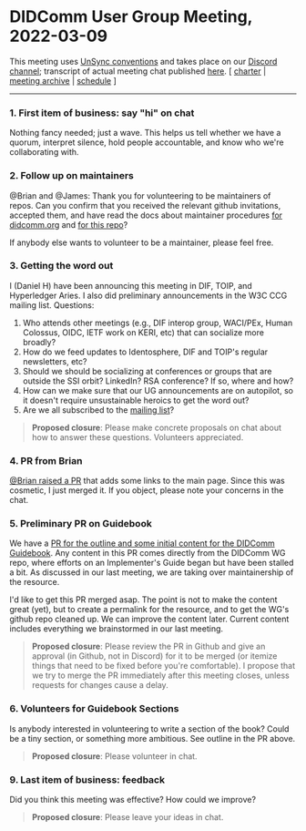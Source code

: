 # DIDComm User Group Meeting, 2022-03-09

This meeting uses [UnSync conventions](https://hackmd.io/@dhh1128/Sk5_Gb2J9) and takes place on our [Discord channel](https://discord.gg/eNN4Wns6Jb); transcript of actual meeting chat published [here](2022-03-09-transcript.md).
[ [charter](https://github.com/decentralized-identity/didcomm-usergroup/tree/main/charter.md) | [meeting archive](https://github.com/decentralized-identity/didcomm-usergroup/tree/main/meetings/) |  [schedule](https://github.com/decentralized-identity/didcomm-usergroup/tree/main/schedule.md) ]

<hr>

### 1. First item of business: say "hi" on chat
Nothing fancy needed; just a wave. This helps us tell whether we have a quorum, interpret silence,  hold people accountable, and know who we're collaborating with.

### 2. Follow up on maintainers
@Brian and @James: Thank you for volunteering to be maintainers of repos. Can you confirm that you received the relevant github invitations, accepted them, and have read the docs about maintainer procedures [for didcomm.org](https://github.com/decentralized-identity/didcomm.org/blob/main/docs/maintainer-guide.md) and [for this repo](../contributing.md)?

If anybody else wants to volunteer to be a maintainer, please feel free.

### 3. Getting the word out

I (Daniel H) have been announcing this meeting in DIF, TOIP, and Hyperledger Aries. I also did preliminary announcements in the W3C CCG mailing list. Questions:

1. Who attends other meetings (e.g., DIF interop group, WACI/PEx, Human Colossus, OIDC, IETF work on KERI, etc) that can socialize more broadly?
2. How do we feed updates to Identosphere, DIF and TOIP's regular newsletters, etc?
4. Should we should be socializing at conferences or groups that are outside the SSI orbit? LinkedIn? RSA conference? If so, where and how?
5. How can we make sure that our UG announcements are on autopilot, so it doesn't require unsustainable heroics to get the word out?
6. Are we all subscribed to the [mailing list](https://lists.identity.foundation/g/didcomm-usergroup)?

>**Proposed closure**: Please make concrete proposals on chat about how to answer these questions. Volunteers appreciated.

### 4. PR from Brian

[@Brian raised a PR](https://github.com/decentralized-identity/didcomm.org/pull/27) that adds some links to the main page. Since this was cosmetic, I just merged it. If you object, please note your concerns in the chat.

### 5. Preliminary PR on Guidebook

We have a [PR for the outline and some initial content for the DIDComm Guidebook](https://github.com/decentralized-identity/didcomm.org/pull/26). Any content in this PR comes directly from the DIDComm WG repo, where efforts on an Implementer's Guide began but have been stalled a bit. As discussed in our last meeting, we are taking over maintainership of the resource.

I'd like to get this PR merged asap. The point is not to make the content great (yet), but to create a permalink for the resource, and to get the WG's github repo cleaned up. We can improve the content later. Current content includes everything we brainstormed in our last meeting.

>**Proposed closure**: Please review the PR in Github and give an approval (in Github, not in Discord) for it to be merged (or itemize things that need to be fixed before you're comfortable). I propose that we try to merge the PR immediately after this meeting closes, unless requests for changes cause a delay.

### 6. Volunteers for Guidebook Sections

Is anybody interested in volunteering to write a section of the book? Could be a tiny section, or something more ambitious. See outline in the PR above.

>**Proposed closure**: Please volunteer in chat.

### 9. Last item of business: feedback

Did you think this meeting was effective? How could we improve?

>**Proposed closure**: Please leave your ideas in chat.
